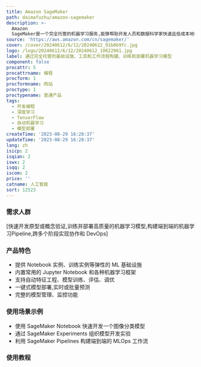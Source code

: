 ```yaml
---
title: Amazon SageMaker
path: daimafuzhu/amazon-sagemaker
description: >-
  Amazon
  SageMaker是一个完全托管的机器学习服务,能够帮助开发人员和数据科学家快速且低成本地构建、训练和部署高质量的机器学习模型。它提供了一个完整的开发环境,包含了可视化界面、Jupyter笔记本、自动机器学习、模型训练和部署等功能。用户无需管理任何基础设施,就可以通过SageMaker构建端到端的机器学习解决方案。
source: 'https://aws.amazon.com/cn/sagemaker/'
cover: /cover/20240612/6/12/20240612_91b0b9fc.jpg
logo: /logo/20240612/6/12/20240612_10622961.jpg
label: 通过完全托管的基础设施、工具和工作流程构建、训练和部署机器学习模型
component: false
procattr: 5
procattrname: 编程
procform: 1
procformname: 网站
proctype: 1
proctypename: 普通产品
tags:
  - 开发编程
  - 深度学习
  - TensorFlow
  - 自动机器学习
  - 模型部署
createTime: '2023-08-29 16:28:37'
updateTime: '2023-08-29 16:28:37'
lang: zh
isicp: 2
isqian: 2
iswx: 2
isqq: 2
iscom: 2
price: ''
catname: 人工智能
sort: 12523
---
```




### 需求人群
[快速开发原型或概念验证,训练并部署高质量的机器学习模型,构建端到端的机器学习Pipeline,跨多个阶段实现协作和 DevOps]

### 产品特色
- 提供 Notebook 实例、训练实例等弹性的 ML 基础设施
- 内置常用的 Jupyter Notebook 和各种机器学习框架
- 支持自动特征工程、模型训练、评估、调优
- 一键式模型部署,实时或批量预测
- 完整的模型管理、监控功能

### 使用场景示例
- 使用 SageMaker Notebook 快速开发一个图像分类模型
- 通过 SageMaker Experiments 组织模型开发实验
- 利用 SageMaker Pipelines 构建端到端的 MLOps 工作流

### 使用教程


  
